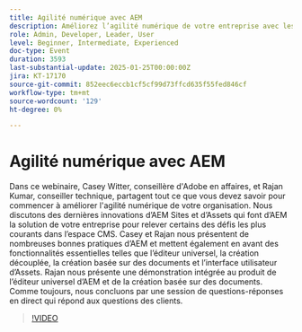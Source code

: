 ```yaml
---
title: Agilité numérique avec AEM
description: Améliorez l’agilité numérique de votre entreprise avec les innovations et les bonnes pratiques d’AEM Sites et d’Assets.
role: Admin, Developer, Leader, User
level: Beginner, Intermediate, Experienced
doc-type: Event
duration: 3593
last-substantial-update: 2025-01-25T00:00:00Z
jira: KT-17170
source-git-commit: 852eec6eccb1cf5cf99d73ffcd635f55fed846cf
workflow-type: tm+mt
source-wordcount: '129'
ht-degree: 0%

---
```



# Agilité numérique avec AEM

Dans ce webinaire, Casey Witter, conseillère d&#39;Adobe en affaires, et Rajan Kumar, conseiller technique, partagent tout ce que vous devez savoir pour commencer à améliorer l&#39;agilité numérique de votre organisation. Nous discutons des dernières innovations d’AEM Sites et d’Assets qui font d’AEM la solution de votre entreprise pour relever certains des défis les plus courants dans l’espace CMS. Casey et Rajan nous présentent de nombreuses bonnes pratiques d’AEM et mettent également en avant des fonctionnalités essentielles telles que l’éditeur universel, la création découplée, la création basée sur des documents et l’interface utilisateur d’Assets. Rajan nous présente une démonstration intégrée au produit de l’éditeur universel d’AEM et de la création basée sur des documents. Comme toujours, nous concluons par une session de questions-réponses en direct qui répond aux questions des clients.

>[!VIDEO](https://video.tv.adobe.com/v/3443026/?learn=on&enablevpops)
